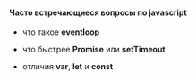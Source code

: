 #### Часто встречающиеся вопросы по javascript

- что такое **eventloop**

- что быстрее **Promise** или **setTimeout**

- отличия **var**, **let** и **const**
